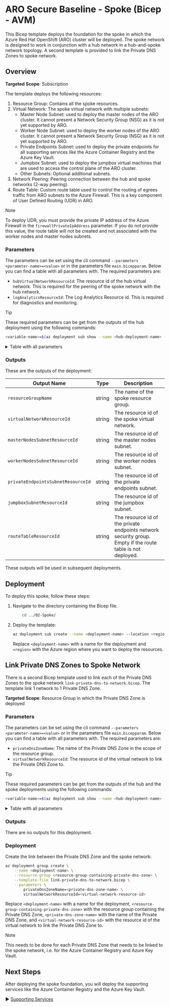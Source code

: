 # ARO Secure Baseline - Spoke (Bicep - AVM)

This Bicep template deploys the foundation for the spoke in which the Azure Red Hat OpenShift (ARO) cluster will be deployed. The spoke network is designed to work in conjunction with a hub network in a hub-and-spoke network topology. A second template is provided to link the Private DNS Zones to spoke network.

## Overview

**Targeted Scope**: Subscription

The template deploys the following resources:

1. Resource Group: Contains all the spoke resources.
2. Virtual Network: The spoke virtual network with multiple subnets:
     - Master Node Subnet: used to deploy the master nodes of the ARO cluster. It cannot present a Network Security Group (NSG) as it is not yet supported by ARO.
    - Worker Node Subnet: used to deploy the worker nodes of the ARO cluster. It cannot present a Network Security Group (NSG) as it is not yet supported by ARO.
    - Private Endpoints Subnet: used to deploy the private endpoints for all supporting services like the Azure Container Registry and the Azure Key Vault.
    - Jumpbox Subnet: used to deploy the jumpbox virtual machines that are used to access the control plane of the ARO cluster.
    - Other Subnets: Optional additional subnets.
3. Network Peering: Peering connection between the hub and spoke networks (2-way peering).
4. Route Table: Custom route table used to control the routing of egrees traffic from ARO subnets to the Azure Firewall. This is a key component of User Defined Routing (UDR) in ARO.

> [!NOTE]
> To deploy UDR, you must provide the private IP address of the Azure Firewall in the `firewallPrivateIpAddress` parameter. If you do not provide this value, the route table will not be created and not associated with the worker nodes and master nodes subnets.

### Parameters

The parameters can be set using the cli command `--parameters <parameter-name>=<value>` or in the parameters file `main.bicepparam`. Below you can find a table with all parameters with. The required parameters are:

- `hubVirtualNetworkResourceId`: The resource id of the hub virtual network. This is required for the peering of the spoke network with the hub network.
- `logAnalyticsResourceId`: The Log Analytics Resource id. This is required for diagnostics and monitoring.

> [!TIP]
> These required parameters can be get from the outputs of the hub deployment using the following commands:
>
> ```bash
> <variable-name>=$(az deployment sub show --name <hub-deployment-name> --query properties.outputs.<output-name>.value -o tsv)
> ```

<details>
<summary>Table with all parameters</summary>

| Name               | Type   | Description                                                                                                                                                                                                 | Default Value                 |
|--------------------|--------|-------------------------------------------------------------------------------------------------------------------------------------------------------------------------------------------------------------|-------------------------------|
| `workloadName`     | string | The name of the workload. Defaults to aro-lza.                                                                                                                                                                 | `aro-lza`                       |
| `location`         | string | The location of the resources. Defaults to the deployment location.                                                                                                                                        | `deployment().location`       |
| `env`              | string | The type of environment. Defaults to DEV.                                                                                                                                                                  | `DEV`                       |
| `hash`             | string | The hash to be added to every name like resource, subnet, etc. If not set, a unique string is generated for resources with global name based on its resource group id. The size of the hash is 5 characters. | `null` (optional parameter)   |
| `tags`             | object | The tags to apply to the resources. Defaults to an object with the environment and workload name.                                                                                                          | Object with `environment`, `workload`, and optionally `hash` |
| `enableAvmTelemetry` | bool | Enable Azure Verified Modules (AVM) telemetry. Defaults to true.                                                                                                                                           | `true`                        |
| `resourceGroupName`           | string  | The name of the resource group for the spoke. Defaults to the naming convention `<abbreviation-resource-group>-<workload>-<lower-case-env>-<location-short>[-<hash>]`.                                                           | `generateResourceName('resourceGroup', workloadName, env, location, null, hash)`                   |
| `hubVirtualNetworkResourceId` | string  | The resource id of the hub virtual network. This is required to peer the spoke virtual network with the hub virtual network.                                                                                                         |                                                                                                     |
| `virtualNetworkName`          | string  | The name of the spoke virtual network. Defaults to the naming convention `<abbreviation-virtual-network>-<workload>-<lower-case-env>-<location-short>[-<hash>]`.                                                                   | `generateResourceName('virtualNetwork', workloadName, env, location, null, hash)`                  |
| `virtualNetworkAddressPrefix` | string  | The CIDR for the spoke virtual network. Defaults to 10.1.0.0/16.                                                                                                                                                                      | `'10.1.0.0/16'`                                                                                      |
| `dnsServers`                  | array?  | The DNS server array (Optional).                                                                                                                                                                                                  |    `null` (optional parameter)                                                                   |
| `masterNodesSubnetName`           | string  | The name of the master nodes subnet. Defaults to the naming convention `<abbreviation-subnet>-aro-master-<workloadName>-<lower-case-env>-<location-short>[-<hash>]`.                                                           | `generateResourceName('subnet', 'aro-master-${workloadName}', env, location, null, hash)`          |
| `masterNodesSubnetAddressPrefix`  | string  | The CIDR for the master nodes subnet. Defaults to 10.1.0.0/23.                                                                                                                                                                   | `'10.1.0.0/23'`                                                                                     |
| `workerNodesSubnetName`           | string  | The name of the worker nodes subnet. Defaults to the naming convention `<abbreviation-subnet>-aro-worker-<workloadName>-<lower-case-env>-<location-short>[-<hash>]`.                                                           | `generateResourceName('subnet', 'aro-worker-${workloadName}', env, location, null, hash)`          |
| `workerNodesSubnetAddressPrefix`  | string  | The CIDR for the worker nodes subnet. Defaults to 10.1.2.0/23.                                                                                                                                                                   | `'10.1.2.0/23'`                                                                                     |
| `privateEndpointsSubnetName`                 | string  | The name of the private endpoints subnet. Defaults to the naming convention `<abbreviation-subnet>-pep-<workloadName>-<lower-case-env>-<location-short>[-<hash>]`.                                                          | `generateResourceName('subnet', 'pep-${workloadName}', env, location, null, hash)`                 |
| `privateEndpointsSubnetAddressPrefix`        | string  | The CIDR for the private endpoints subnet. Defaults to 10.1.4.0/24.                                                                                                                                                          | `'10.1.4.0/24'`                                                                                     |
| `privateEndpointsNetworkSecurityGroupName`   | string  | The name of the network security group for the private endpoints subnet. Defaults to the naming convention `<abbreviation-nsg>-<privateEndpointsSubnetName>`.                                                               | `generateResourceNameFromParentResourceName('networkSecurityGroup', privateEndpointsSubnetName, null, hash)`|
| `jumpboxSubnetName`                          | string  | The name of the jumpbox subnet. Defaults to the naming convention `<abbreviation-subnet>-jumpbox-<workloadName>-<lower-case-env>-<location-short>[-<hash>]`.                                                                | `generateResourceName('subnet', 'jumpbox-${workloadName}', env, location, null, hash)`             |
| `jumpboxSubnetAddressPrefix`                 | string  | The CIDR for the jumpbox subnet. Defaults to 10.1.5.0/24.                                                                                                                                                                    | `'10.1.5.0/24'`                                                                                     |
| `jumpboxNetworkSecurityGroupName`            | string  | The name of the network security group for the jumpbox subnet. Defaults to the naming convention `<abbreviation-nsg>-<jumpboxSubnetName>`.                                                                                  | `generateResourceNameFromParentResourceName('networkSecurityGroup', jumpboxSubnetName, null, hash)`|
| `otherSubnets`                    | subnetType[]? | The configuration for other subnets (Optional).                                                                                                                                                                                |   `null` (optional parameter)                                                                       |
| `aroRouteTableName`               | string     | The name of the route table for the two ARO subnets. Defaults to the naming convention `<abbreviation-route-table>-aro-<lower-case-env>-<location-short>[-<hash>]`.                                                            | `generateResourceName('routeTable', 'aro', env, location, null, hash)`                             |
| `firewallPrivateIpAddress`        | string?    | The private IP address of the firewall to route ARO egress traffic to it (Optional). If not provided, the route table will not be created and not associated with the worker nodes and master nodes subnets.                    |  `null` (optional parameter)                                 |
| `logAnalyticsWorkspaceResourceId` | string     | The Log Analytics workspace resource id. This is required to enable monitoring.                                                                                                                                                 |                                                                                                     |
</details>

### Outputs

These are the outputs of the deployment:

| Output Name                          | Type   | Description                                                  |
|--------------------------------------|--------|--------------------------------------------------------------|
| `resourceGroupName`                  | string | The name of the spoke resource group.                              |
| `virtualNetworkResourceId`           | string | The resource id of the spoke virtual network.                      |
| `masterNodesSubnetResourceId`        | string | The resource id of the master nodes subnet.                  |
| `workerNodesSubnetResourceId`        | string | The resource id of the worker nodes subnet.                  |
| `privateEndpointsSubnetResourceId`   | string | The resource id of the private endpoints subnet.             |
| `jumpboxSubnetResourceId`            | string | The resource id of the jumpbox subnet.                       |
| `routeTableResourceId`               | string | The resource id of the private endpoints network security group. Empty if the route table is not deployed. |

These outputs will be used in subsequent deployments.

## Deployment

To deploy this spoke, follow these steps:

1. Navigate to the directory containing the Bicep file.

    ```bash
        cd ../02-Spoke/
    ```

1. Deploy the template:

    ```bash
    az deployment sub create --name <deployment-name> --location <region> --template-file main.bicep --parameters main.bicepparam
    ```

    Replace `<deployment-name>` with a name for the deployment and `<region>` with the Azure region where you want to deploy the resources.


## Link Private DNS Zones to Spoke Network

There is a second Bicep template used to link each of the Private DNS Zones to the spoke network `link-private-dns-to-network.bicep`. The template link 1 network to 1 Private DNS Zone.

**Targeted Scope**: Resource Group in which the Private DNS Zone is deployed

### Parameters

The parameters can be set using the cli command `--parameters <parameter-name>=<value>` or in the parameters file `main.bicepparam`. Below you can find a table with all parameters with. The required parameters are:

- `privateDnsZoneName`: The name of the Private DNS Zone in the scope of the resource group.
- `virtualNetworkResourceId`: The resource id of the virtual network to link the Private DNS Zone to.

> [!TIP]
> These required parameters can be get from the outputs of the hub and the spoke deployments using the following commands:
>
> ```bash
> <variable-name>=$(az deployment sub show --name <hub-deployment-name> --query properties.outputs.<output-name>.value -o tsv)
> ```

<details>
<summary>Table with all parameters</summary>

| Name               | Type   | Description                                                                                                                                                                                                 | Default Value                 |
|--------------------|--------|-------------------------------------------------------------------------------------------------------------------------------------------------------------------------------------------------------------|-------------------------------|
| `workloadName`     | string | The name of the workload. Defaults to aro-lza.                                                                                                                                                                 | `aro-lza`                       |
| `location`         | string | The location of the resources. Defaults to the deployment location.                                                                                                                                        | `deployment().location`       |
| `env`              | string | The type of environment. Defaults to DEV.                                                                                                                                                                  | `DEV`                       |
| `hash`             | string | The hash to be added to every name like resource, subnet, etc. If not set, a unique string is generated for resources with global name based on its resource group id. The size of the hash is 5 characters. | `null` (optional parameter)   |
| `tags`             | object | The tags to apply to the resources. Defaults to an object with the environment and workload name.                                                                                                          | Object with `environment`, `workload`, and optionally `hash` |
| `virtualNetworkLinkName`  | string  | The name of the virtual network link. Defaults to the naming convention `<abbreviation-virtual-network-link>-<virtual-network-name>[-<hash>]`.  | `generateResourceNameFromParentResourceName('virtualNetworkLink', last(split(virtualNetworkResourceId, '/')), null, hash)`|
| `privateDnsZoneName`      | string  | The name of the private DNS zone.                                                                                        |                                                                                                                 |
| `virtualNetworkResourceId` | string  | The resource id of the virtual network to link the private DNS zone to.                                                    |                                                                                                                 |
| `registrationEnabled`     | bool    | Indicate if auto-registration of virtual machine records in the virtual network in the Private DNS zone is enabled.       | `false`                                                                                                         |
</details>

### Outputs

There are no outputs for this deployment.

### Deployment

Create the link between the Private DNS Zone and the spoke network:

```bash
az deployment group create \
    --name <deployment-name> \
    --resource-group <resource-group-containing-private-dns-zone> \
    --template-file link-private-dns-to-network.bicep \
    --parameters \
        privateDnsZoneName=<private-dns-zone-name> \
        virtualNetworkResourceId=<virtual-network-resource-id>
```

Replace `<deployment-name>` with a name for the deployment, `<resource-group-containing-private-dns-zone>` with the resource group containing the Private DNS Zone, `<private-dns-zone-name>` with the name of the Private DNS Zone, and `<virtual-network-resource-id>` with the resource id of the virtual network to link the Private DNS Zone to.

> [!NOTE]
> This needs to be done for each Private DNS Zone that needs to be linked to the spoke network, i.e. for the Azure Container Registry and Azure Key Vault.

## Next Steps

After deploying the spoke foundation, you will deploy the supporting services like the Azure Container Registry and the Azure Key Vault.

:arrow_forward: [Supporting Services](../03-Supporting-Services/README.md)
